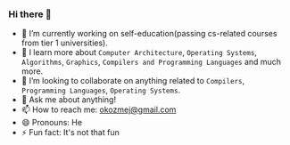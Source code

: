 ### Hi there 👋

<!--
**okozmey/okozmey** is a ✨ _special_ ✨ repository because its `README.md` (this file) appears on your GitHub profile.

Here are some ideas to get you started:
-->
- 🔭 I’m currently working on self-education(passing cs-related courses from tier 1 universities).
- 🌱 I learn more about `Computer Architecture`, `Operating Systems`, `Algorithms`, `Graphics`, `Compilers and Programming Languages` and much more.
- 👯 I’m looking to collaborate on anything related to `Compilers`, `Programming Languages`, `Operating Systems`.
- 💬 Ask me about anything!
- 📫 How to reach me: okozmej@gmail.com
- 😄 Pronouns: He
- ⚡ Fun fact: It's not that fun
